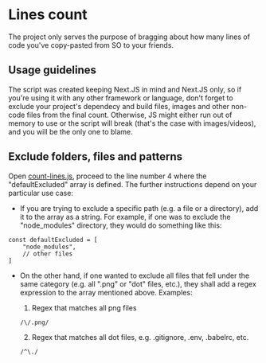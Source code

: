 # Lines count

The project only serves the purpose of bragging about how many lines of code you've copy-pasted from SO to your friends.

## Usage guidelines

The script was created keeping Next.JS in mind and Next.JS only, so if you're using it with any other framework or language, don't forget to exclude your project's dependecy and build files, images and other non-code files from the final count. Otherwise, JS might either run out of memory to use or the script will break (that's the case with images/videos), and you will be the only one to blame.

## Exclude folders, files and patterns

Open [count-lines.js](https://github.com/losbiw/count-lines/blob/master/count-lines.js#L4), proceed to the line number 4 where the "defaultExcluded" array is defined. The further instructions depend on your particular use case:

- If you are trying to exclude a specific path (e.g. a file or a directory), add it to the array as a string. For example, if one was to exclude the "node_modules" directory, they would do something like this:

```
const defaultExcluded = [
	"node_modules",
	// other files
]
```

- On the other hand, if one wanted to exclude all files that fell under the same category (e.g. all ".png" or "dot" files, etc.), they shall add a regex expression to the array mentioned above. Examples:

  1. Regex that matches all png files

  ```
  /\/.png/
  ```

  2. Regex that matches all dot files, e.g. .gitignore, .env, .babelrc, etc.

  ```
  /^\./
  ```
